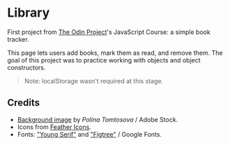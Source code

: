 # Library

First project from [The Odin Project](https://www.theodinproject.com/)'s JavaScript Course: a simple book tracker.

This page lets users add books, mark them as read, and remove them. The goal of this project was to practice working with objects and object constructors.

> Note: localStorage wasn't required at this stage.

## Credits

- [Background image](https://stock.adobe.com/es/images/hand-drawn-seamless-pattern-of-book-doodle-elements-education-symbols-vector-illustration-for-book-store-reading-club-learning-library-wallpaper-texture-concept-design-doodle-sketch-style/344528412) by *Polina Tomtosova* / Adobe Stock.
- Icons from [Feather Icons](https://feathericons.com/).
- Fonts: ["Young Serif"](https://fonts.google.com/specimen/Young+Serif) and ["Figtree"](https://fonts.google.com/specimen/Figtree) / Google Fonts.
